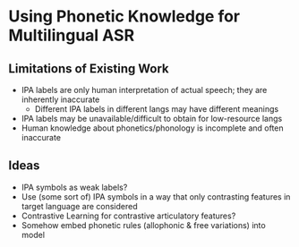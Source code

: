# Using Phonetic Knowledge for Multilingual ASR
## Limitations of Existing Work
- IPA labels are only human interpretation of actual speech; they are inherently inaccurate
	- Different IPA labels in different langs may have different meanings
- IPA labels may be unavailable/difficult to obtain for low-resource langs
- Human knowledge about phonetics/phonology is incomplete and often inaccurate

## Ideas
- IPA symbols as weak labels?
- Use (some sort of) IPA symbols in a way that only contrasting features in target language are considered
- Contrastive Learning for contrastive articulatory features?
- Somehow embed phonetic rules (allophonic & free variations) into model

